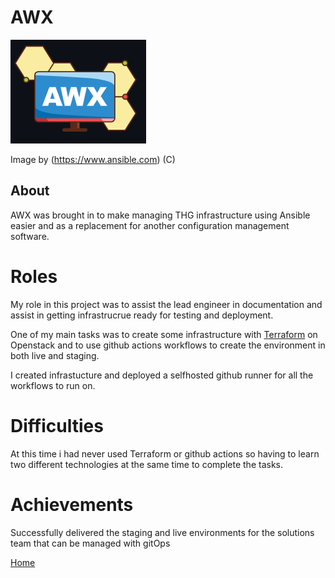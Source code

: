 # AWX

<img src="../Images/awx.png" alt="AWX Logo">

Image by (https://www.ansible.com) (C)

## About

AWX was brought in to make managing THG infrastructure using Ansible easier and as a replacement for another configuration management software.


# Roles

My role in this project was to assist the lead engineer in documentation and assist in getting infrastrucrue ready for testing and deployment.

One of my main tasks was to create some infrastructure with [Terraform](https://github.com/0lzi/terraform) on Openstack and to use github actions workflows to create the environment in both live and staging.

I created infrastucture and deployed a selfhosted github runner for all the workflows to run on.

# Difficulties

At this time i had never used Terraform or github actions so having to learn two different technologies at the same time to complete the tasks.

# Achievements

Successfully delivered the staging and live environments for the solutions team that can be managed with gitOps

[Home](../index.md)
